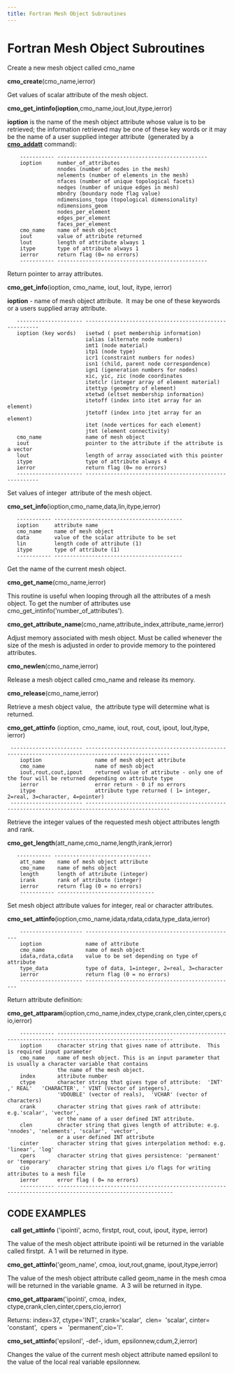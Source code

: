 ```yaml
---
title: Fortran Mesh Object Subroutines
---
```


# Fortran Mesh Object Subroutines


Create a new mesh object called cmo_name

**cmo_create**(cmo_name,ierror)

Get values of scalar attribute of the mesh object.

**cmo_get_intinfo(ioption**,cmo_name,iout,lout,itype,ierror)

**ioption** is the name of the mesh object attribute whose value is
  to be retrieved; the information retrieved may be one of these key
  words or it may be the name of a user supplied integer attribute 
  (generated by a **[cmo_addatt](commands/cmo/cmo_addatt.md)** command):
```
    ----------- ------------------------------------------------
    ioption     number_of_attributes
                nnodes (number of nodes in the mesh)
                nelements (number of elements in the mesh)
                nfaces (number of unique topological facets)
                nedges (number of unique edges in mesh)
                mbndry (boundary node flag value)
                ndimensions_topo (topological dimensionality)
                ndimensions_geom
                nodes_per_element
                edges_per_element
                faces_per_element
    cmo_name    name of mesh object
    iout        value of attribute returned
    lout        length of attribute always 1
    itype       type of attribute always 1
    ierror      return flag (0= no errors)
    ----------- ------------------------------------------------
  ```
 
 Return pointer to array attributes.
  
 **cmo_get_info**(ioption, cmo_name, iout, lout, itype, ierror)

 **ioption** - name of mesh object attribute.  It may be one of these
  keywords or a users supplied array attribute.
 ```
    --------------------- -------------------------------------------------------
    ioption (key words)   isetwd ( pset membership information)
                          ialias (alternate node numbers)
                          imt1 (node material)
                          itp1 (node type)
                          icr1 (constraint numbers for nodes)
                          isn1 (child, parent node correspondence)
                          ign1 (igeneration numbers for nodes)
                          xic, yic, zic (node coordinates
                          itetclr (integer array of element material)
                          itettyp (geometry of element)
                          xtetwd (eltset membership information)
                          itetoff (index into itet array for an element)
                          jtetoff (index into jtet array for an element)
                          itet (node vertices for each element)
                          jtet (element connectivity)
    cmo_name              name of mesh object
    iout                  pointer to the attribute if the attribute is a vector
    lout                  length of array associated with this pointer 
    itype                 type of attribute always 4
    ierror                return flag (0= no errors)
    --------------------- -------------------------------------------------------
```

Set values of integer  attribute of the mesh object.

 **cmo_set_info**(ioption,cmo_name,data,lin,itype,ierror)
```
   ----------- -----------------------------------------
   ioption     attribute name
   cmo_name    name of mesh object
   data        value of the scalar attribute to be set
   lin         length code of attribute (1)
   itype       type of attribute (1)
   ----------- -----------------------------------------
```

Get the name of the current mesh object.

**cmo_get_name**(cmo_name,ierror)


This routine is useful when looping through all the attributes of a
  mesh object. To get the number of attributes use
  cmo_get_intinfo('number_of_attributes').

**cmo_get_attribute_name**(cmo_name,attribute_index,attribute_name,ierror)

 
Adjust memory associated with mesh object. Must be called whenever
  the size of the mesh is adjusted in order to provide memory to the
  pointered attributes. 

 **cmo_newlen**(cmo_name,ierror)

  

 Release a mesh object called cmo_name and release its memory. 

 **cmo_release**(cmo_name,ierror)

 
 Retrieve a mesh object value,  the attribute type will determine what
 is returned.   
 
 **cmo_get_attinfo** (ioption, cmo_name, iout, rout, cout, ipout, lout,itype, ierror)
```
 ----------------------- -------------------------------------------------------------------------------------------------
    ioption                 name of mesh object attribute 
    cmo_name                name of mesh object
    iout,rout,cout,ipout    returned value of attribute - only one of the four will be returned depending on attribute type
    ierror                  error return - 0 if no errors
    itype                   attribute type returned ( 1= integer, 2=real, 3=character, 4=pointer)
 ----------------------- -------------------------------------------------------------------------------------------------
```

 Retrieve the integer values of the requested mesh object attributes
 length and rank.
 
 **cmo_get_length**(att_name,cmo_name,length,irank,ierror)
```
   ----------- -------------------------------
    att_name    name of mesh object attribute
    cmo_name    name of mehs object
    length      length of attribute (integer)
    irank       rank of attribute (integer)
    ierror      return flag (0 = no errors)    
    ----------- -------------------------------
 ```
 
 Set mesh object attribute values for integer, real or character
 attributes.
 
 **cmo_set_attinfo**(ioption,cmo_name,idata,rdata,cdata,type_data,ierror)
```
    -------------------- ------------------------------------------------
    ioption              name of attribute
    cmo_name             name of mesh object 
    idata,rdata,cdata    value to be set depending on type of attribute
    type_data            type of data, 1=integer, 2=real, 3=character
    ierror               return flag (0 = no errors)
    -------------------- ------------------------------------------------
```

 Return attribute definition:
 
 **cmo_get_attparam**(ioption,cmo_name,index,ctype,crank,clen,cinter,cpers,cio,ierror)
```
    ----------- -----------------------------------------------------------------------------------------------------------
    ioption     character string that gives name of attribute.  This is required input parameter
    cmo_name    name of mesh object. This is an input parameter that is usually a character variable that contains 
                the name of the mesh object.
    index       attribute number 
    ctype       character string that gives type of attribute:  'INT' ,' REAL'   'CHARACTER', ' VINT (Vector of integers),
                'VDOUBLE' (vector of reals),  'VCHAR' (vector of characters)
    crank       character string that gives rank of attribute: e.g.'scalar', 'vector', 
                or the name of a user defined INT attribute.
    clen        chracter string that gives length of attribute: e.g. 'nnodes', 'nelements', 'scalar', 'vector', 
                or a user defined INT attribute
    cinter      character string that gives interpolation method: e.g. 'linear', 'log'
    cpers       character string that gives persistence: 'permanent' or 'temporary'
    cio         character string that gives i/o flags for writing attributes to a mesh file
    ierror      error flag ( 0= no errors)
    ----------- -----------------------------------------------------------------------------------------------------------
```
 
 
 ## CODE EXAMPLES

   
  **call get_attinfo** ('ipointi', acmo, firstpt, rout, cout, ipout,
  itype, ierror)

  The value of the mesh object attribute ipointi wil be returned in
  the variable called firstpt.  A 1 will be returned in itype.
 
  **cmo_get_attinfo**('geom\_name', cmoa, iout,rout,gname,
  ipout,itype,ierror)

  The value of the mesh object attribute called geom\_name in the mesh
  cmoa will be returned in the variable gname.  A 3 will be returned
  in itype.
 
  **cmo_get_attparam**('ipointi', cmoa, index,
  ctype,crank,clen,cinter,cpers,cio,ierror)

  Returns: index=37, ctype='INT', crank='scalar',  clen=  'scalar',
  cinter=  'constant',  cpers =   'permanent',cio='l'.
 
  **cmo_set_attinfo**('epsilonl', -def-, idum,
  epsilonnew,cdum,2,ierror)

  Changes the value of the current mesh object attribute named
  epsilonl to the value of the local real variable epsilonnew.

   

   

 
